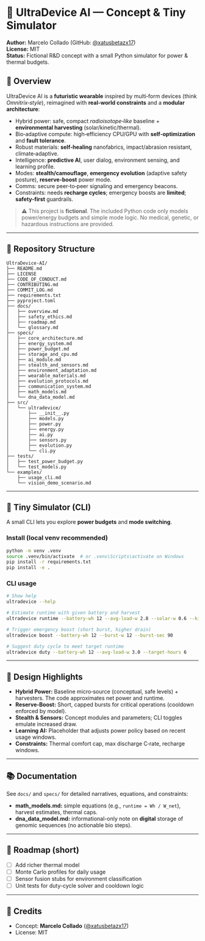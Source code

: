 # 🧠 UltraDevice AI — Concept & Tiny Simulator

**Author:** Marcelo Collado (GitHub: [@xatusbetazx17](https://github.com/xatusbetazx17))  
**License:** MIT  
**Status:** Fictional R&D concept with a small Python simulator for power & thermal budgets.

## 📖 Overview
UltraDevice AI is a **futuristic wearable** inspired by multi‑form devices (think *Omnitrix‑style*), reimagined with **real‑world constraints** and a **modular architecture**:
- Hybrid power: safe, compact *radioisotope‑like* baseline + **environmental harvesting** (solar/kinetic/thermal).
- Bio‑adaptive compute: high‑efficiency CPU/GPU with **self‑optimization** and **fault tolerance**.
- Robust materials: **self‑healing** nanofabrics, impact/abrasion resistant, climate‑adaptive.
- Intelligence: **predictive AI**, user dialog, environment sensing, and learning profile.
- Modes: **stealth/camouflage**, **emergency evolution** (adaptive safety posture), **reserve-boost** power mode.
- Comms: secure peer‑to‑peer signaling and emergency beacons.
- Constraints: needs **recharge cycles**; emergency boosts are **limited**; **safety-first** guardrails.

> ⚠️ This project is **fictional**. The included Python code only models power/energy budgets and simple mode logic. No medical, genetic, or hazardous instructions are provided.

---

## 📂 Repository Structure
```
UltraDevice-AI/
├── README.md
├── LICENSE
├── CODE_OF_CONDUCT.md
├── CONTRIBUTING.md
├── COMMIT_LOG.md
├── requirements.txt
├── pyproject.toml
├── docs/
│   ├── overview.md
│   ├── safety_ethics.md
│   ├── roadmap.md
│   └── glossary.md
├── specs/
│   ├── core_architecture.md
│   ├── energy_system.md
│   ├── power_budget.md
│   ├── storage_and_cpu.md
│   ├── ai_module.md
│   ├── stealth_and_sensors.md
│   ├── environment_adaptation.md
│   ├── wearable_materials.md
│   ├── evolution_protocols.md
│   ├── communication_system.md
│   ├── math_models.md
│   └── dna_data_model.md
├── src/
│   └── ultradevice/
│       ├── __init__.py
│       ├── models.py
│       ├── power.py
│       ├── energy.py
│       ├── ai.py
│       ├── sensors.py
│       ├── evolution.py
│       └── cli.py
├── tests/
│   ├── test_power_budget.py
│   └── test_models.py
└── examples/
    ├── usage_cli.md
    └── vision_demo_scenario.md
```

---

## 🧪 Tiny Simulator (CLI)
A small CLI lets you explore **power budgets** and **mode switching**.

### Install (local venv recommended)
```bash
python -m venv .venv
source .venv/bin/activate  # or .venv\Scripts\activate on Windows
pip install -r requirements.txt
pip install -e .
```

### CLI usage
```bash
# Show help
ultradevice --help

# Estimate runtime with given battery and harvest
ultradevice runtime --battery-wh 12 --avg-load-w 2.8 --solar-w 0.6 --kinetic-w 0.2

# Trigger emergency boost (short burst, higher drain)
ultradevice boost --battery-wh 12 --burst-w 12 --burst-sec 90

# Suggest duty cycle to meet target runtime
ultradevice duty --battery-wh 12 --avg-load-w 3.0 --target-hours 6
```

---

## 🔧 Design Highlights
- **Hybrid Power:** Baseline micro‑source (conceptual, safe levels) + harvesters. The code approximates net power and runtime.
- **Reserve‑Boost:** Short, capped bursts for critical operations (cooldown enforced by model).
- **Stealth & Sensors:** Concept modules and parameters; CLI toggles emulate increased draw.
- **Learning AI:** Placeholder that adjusts power policy based on recent usage windows.
- **Constraints:** Thermal comfort cap, max discharge C‑rate, recharge windows.

---

## 📚 Documentation
See `docs/` and `specs/` for detailed narratives, equations, and constraints:
- **math_models.md:** simple equations (e.g., `runtime = Wh / W_net`), harvest estimates, thermal caps.
- **dna_data_model.md:** informational-only note on **digital** storage of genomic sequences (no actionable bio steps).

---

## 🧭 Roadmap (short)
- [ ] Add richer thermal model
- [ ] Monte Carlo profiles for daily usage
- [ ] Sensor fusion stubs for environment classification
- [ ] Unit tests for duty-cycle solver and cooldown logic

---

## 🙏 Credits
- Concept: **Marcelo Collado** ([@xatusbetazx17](https://github.com/xatusbetazx17)) 
- License: MIT
